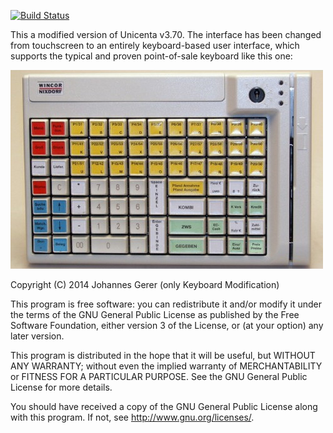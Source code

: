 [![Build Status](https://travis-ci.org/johannesgerer/unicenta.svg?branch=master)](https://travis-ci.org/johannesgerer/unicenta)

This a modified version of Unicenta v3.70. The interface has been changed from touchscreen to an entirely keyboard-based user interface, which supports the typical and proven point-of-sale keyboard like this one:

![ars](wincor_nixdorf_keyboarb.jpg)



Copyright (C) 2014   Johannes Gerer (only Keyboard Modification)

This program is free software: you can redistribute it and/or modify it under the terms of the GNU General Public License as published by the Free Software Foundation, either version 3 of the License, or (at your option) any later version.

This program is distributed in the hope that it will be useful, but WITHOUT ANY WARRANTY; without even the implied warranty of MERCHANTABILITY or FITNESS FOR A PARTICULAR PURPOSE.  See the GNU General Public License for more details.

You should have received a copy of the GNU General Public License along with this program.  If not, see <http://www.gnu.org/licenses/>.
